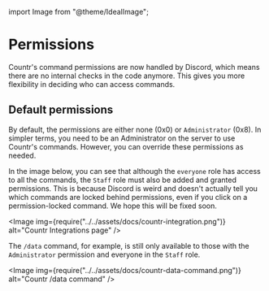 import Image from "@theme/IdealImage";

# Permissions

Countr's command permissions are now handled by Discord, which means there are no internal checks in the code anymore. This gives you more flexibility in deciding who can access commands.


## Default permissions

By default, the permissions are either none (0x0) or `Administrator` (0x8). In simpler terms, you need to be an Administrator on the server to use Countr's commands. However, you can override these permissions as needed.

In the image below, you can see that although the `everyone` role has access to all the commands, the `Staff` role must also be added and granted permissions. This is because Discord is weird and doesn't actually tell you which commands are locked behind permissions, even if you click on a permission-locked command. We hope this will be fixed soon.

<Image img={require("../../assets/docs/countr-integration.png")} alt="Countr Integrations page" />

The `/data` command, for example, is still only available to those with the `Administrator` permission and everyone in the `Staff` role.

<Image img={require("../../assets/docs/countr-data-command.png")} alt="Countr /data command" />
